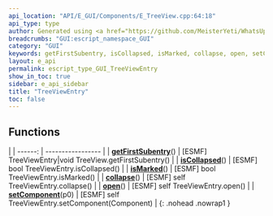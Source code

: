 ```yaml
---
api_location: "API/E_GUI/Components/E_TreeView.cpp:64:18"
api_type: type
author: Generated using <a href="https://github.com/MeisterYeti/WhatsUpDoc">WhatsUpDoc</a>
breadcrumbs: "GUI:escript_namespace_GUI"
category: "GUI"
keywords: getFirstSubentry, isCollapsed, isMarked, collapse, open, setComponent
layout: e_api
permalink: escript_type_GUI_TreeViewEntry
show_in_toc: true
sidebar: e_api_sidebar
title: "TreeViewEntry"
toc: false
---
```


## Functions

|
| ------: | ----------------- |
| **[getFirstSubentry](classGUI_1_1TreeView_1_1TreeViewEntry#classGUI_1_1TreeView_1_1TreeViewEntry_1a85762ac0a80b6c79c3a3cc524d4e7daa)**() | [ESMF] TreeViewEntry\|void TreeView.getFirstSubentry() |
| **[isCollapsed](classGUI_1_1TreeView_1_1TreeViewEntry#classGUI_1_1TreeView_1_1TreeViewEntry_1a8342f001a0def760bf2dedcca5aa6f7f)**() | [ESMF] bool TreeViewEntry.isCollapsed() |
| **[isMarked](classGUI_1_1TreeView_1_1TreeViewEntry#classGUI_1_1TreeView_1_1TreeViewEntry_1a93d392a733b2240be3b321b6ec793df3)**() | [ESMF] bool TreeViewEntry.isMarked() |
| **[collapse](classGUI_1_1TreeView_1_1TreeViewEntry#classGUI_1_1TreeView_1_1TreeViewEntry_1a9c2b923595624c04c7643c178d034938)**() | [ESMF] self TreeViewEntry.collapse() |
| **[open](classGUI_1_1TreeView_1_1TreeViewEntry#classGUI_1_1TreeView_1_1TreeViewEntry_1a4c1cfd9cc8623e9ae68c909caf004a15)**() | [ESMF] self TreeViewEntry.open() |
| **[setComponent](classGUI_1_1TreeView_1_1TreeViewEntry#classGUI_1_1TreeView_1_1TreeViewEntry_1a9257a8e9b305c3712f8907a855b910da)**(p0) | [ESMF] self TreeViewEntry.setComponent(Component) |
{: .nohead .nowrap1 }
